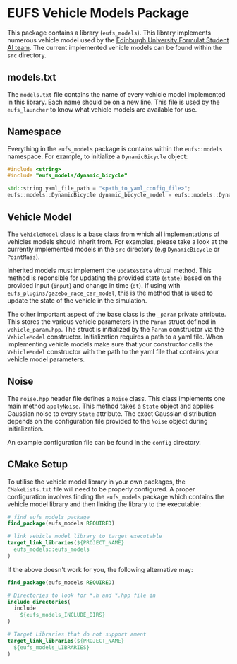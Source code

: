 # EUFS Vehicle Models Package

This package contains a library (`eufs_models`). This library implements numerous vehicle model used by the [Edinburgh University Formulat Student AI team](https://eufs.eusa.ed.ac.uk/ai). The current implemented vehicle models can be found within the `src` directory.

## models.txt

The `models.txt` file contains the name of every vehicle model implemented in this library. Each name should be on a new line. This file is used by the `eufs_launcher` to know what vehicle models are available for use.

## Namespace

Everything in the `eufs_models` package is contains within the `eufs::models` namespace. For example, to initialize a `DynamicBicycle` object:

```C++
#include <string>
#include "eufs_models/dynamic_bicycle"

std::string yaml_file_path = "<path_to_yaml_config_file>";
eufs::models::DynamicBicycle dynamic_bicycle_model = eufs::models::DynamicBicycle(yaml_file_path);
```

## Vehicle Model

The `VehicleModel` class is a base class from which all implementations of vehicles models should inherit from. For examples, please take a look at the currently implemented models in the `src` directory (e.g `DynamicBicycle` or `PointMass`).

Inherited models must implement the `updateState` virtual method. This method is reponsible for updating the provided state (`state`) based on the provided input (`input`) and change in time (`dt`). If using with `eufs_plugins/gazebo_race_car_model`, this is the method that is used to update the state of the vehicle in the simulation.

The other important aspect of the base class is the `_param` private attribute. This stores the various vehicle parameters in the `Param` struct defined in `vehicle_param.hpp`. The struct is initialized by the `Param` constructor via the `VehicleModel` constructor. Initialization requires a path to a yaml file. When implementing vehicle models make sure that your constructor calls the `VehicleModel` constructor with the path to the yaml file that contains your vehicle model parameters.

## Noise

The `noise.hpp` header file defines a `Noise` class. This class implements one main method `applyNoise`. This method takes a `State` object and applies Gaussian noise to every `State` attribute. The exact Gaussian distribution depends on the configuration file provided to the `Noise` object during initialization.

An example configuration file can be found in the `config` directory.

## CMake Setup

To utilise the vehicle model library in your own packages, the `CMakeLists.txt` file will need to be properly configured. A proper configuration involves finding the `eufs_models` package which contains the vehicle model library and then linking the library to the executable:

```CMake
# find eufs_models package
find_package(eufs_models REQUIRED)

# link vehicle model library to target executable
target_link_libraries(${PROJECT_NAME}
  eufs_models::eufs_models
)
```

If the above doesn't work for you, the following alternative may:

```CMake
find_package(eufs_models REQUIRED)

# Directories to look for *.h and *.hpp file in
include_directories(
  include
    ${eufs_models_INCLUDE_DIRS}
)

# Target Libraries that do not support ament
target_link_libraries(${PROJECT_NAME}
  ${eufs_models_LIBRARIES}
)
```
